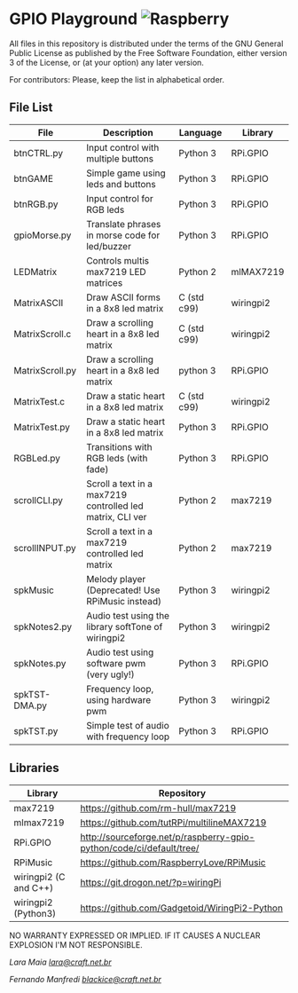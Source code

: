 # GPIO Playground ![Raspberry](http://web.craft.net.br/imghp/Diversas/Rasp_turn_around.gif "Raspberry")

All files in this repository is distributed under the terms of the GNU General Public License
as published by the Free Software Foundation, either version 3 of the License, or
(at your option) any later version.

For contributors: Please, keep the list in alphabetical order.

## File List

| File            | Description                                               | Language      | Library    |
|-----------------|-----------------------------------------------------------|---------------|------------|
| btnCTRL.py      | Input control with multiple buttons                       | Python 3      | RPi.GPIO   |
| btnGAME         | Simple game using leds and buttons                        | Python 3      | RPi.GPIO   |
| btnRGB.py       | Input control for RGB leds                                | Python 3      | RPi.GPIO   |
| gpioMorse.py    | Translate phrases in morse code for led/buzzer            | Python 3      | RPi.GPIO   |
| LEDMatrix       | Controls multis max7219 LED matrices                      | Python 2      | mlMAX7219  |
| MatrixASCII     | Draw ASCII forms in a 8x8 led matrix                      | C (std c99)   | wiringpi2  |
| MatrixScroll.c  | Draw a scrolling heart in a 8x8 led matrix                | C (std c99)   | wiringpi2  |
| MatrixScroll.py | Draw a scrolling heart in a 8x8 led matrix                | python 3      | RPi.GPIO   |
| MatrixTest.c    | Draw a static heart in a 8x8 led matrix                   | C (std c99)   | wiringpi2  |
| MatrixTest.py   | Draw a static heart in a 8x8 led matrix                   | Python 3      | RPi.GPIO   |
| RGBLed.py       | Transitions with RGB leds (with fade)                     | Python 3      | RPi.GPIO   |
| scrollCLI.py    | Scroll a text in a max7219 controlled led matrix, CLI ver | Python 2      | max7219    |
| scrollINPUT.py  | Scroll a text in a max7219 controlled led matrix          | Python 2      | max7219    |
| spkMusic        | Melody player (Deprecated! Use RPiMusic instead)          | Python 3      | wiringpi2  |
| spkNotes2.py    | Audio test using the library softTone of wiringpi2        | Python 3      | wiringpi2  |
| spkNotes.py     | Audio test using software pwm (very ugly!)                | Python 3      | RPi.GPIO   |
| spkTST-DMA.py   | Frequency loop, using hardware pwm                        | Python 3      | wiringpi2  |
| spkTST.py       | Simple test of audio with frequency loop                  | Python 3      | RPi.GPIO   |

## Libraries
| Library                 | Repository                                                                     |
|-------------------------|--------------------------------------------------------------------------------|
| max7219                 | https://github.com/rm-hull/max7219                                             |
| mlmax7219               | https://github.com/tutRPi/multilineMAX7219                                     |
| RPi.GPIO                | http://sourceforge.net/p/raspberry-gpio-python/code/ci/default/tree/           |
| RPiMusic                | https://github.com/RaspberryLove/RPiMusic                                      |
| wiringpi2 (C and C++)   | https://git.drogon.net/?p=wiringPi                                             |
| wiringpi2 (Python3)     | https://github.com/Gadgetoid/WiringPi2-Python                                  |


NO WARRANTY EXPRESSED OR IMPLIED. IF IT CAUSES A NUCLEAR EXPLOSION I'M NOT RESPONSIBLE.

*Lara Maia <lara@craft.net.br>*

*Fernando Manfredi <blackice@craft.net.br>*

